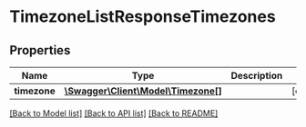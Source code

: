 # TimezoneListResponseTimezones

## Properties
Name | Type | Description | Notes
------------ | ------------- | ------------- | -------------
**timezone** | [**\Swagger\Client\Model\Timezone[]**](Timezone.md) |  | [optional] 

[[Back to Model list]](../README.md#documentation-for-models) [[Back to API list]](../README.md#documentation-for-api-endpoints) [[Back to README]](../README.md)


